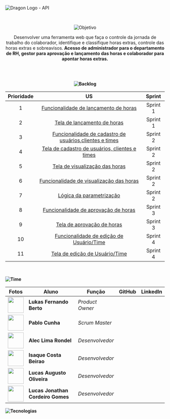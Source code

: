 
![Dragon Logo - API](https://github.com/dragonfatec/Projeto-web/assets/94874696/5eb88b18-ae1f-4093-b75b-593e82f9521c)


<br>
<div align="center">

![Objetivo](https://github.com/dragonfatec/Projeto-web/assets/94874696/12a1923f-ad28-4d14-86b6-f9264330c0b0)

Desenvolver uma ferramenta web que faça o controle da jornada de trabalho do colaborador, identifique e classifique horas extras, controle das horas extras e sobreavisos.<b>
Acesso de administrador para o departamento de RH, gestor para aprovação e lançamento das horas e colaborador para apontar horas extras.<b>

</div>
</br>


<br>
<div align="center">

![Backlog](https://github.com/dragonfatec/Projeto-web/assets/94874696/038072e3-d06f-4b44-b0b5-45d83e41e8e5)

| Prioridade | US | Sprint |
| :-: | :----------: | :---: |
| 1 | <a href="https://github.com/dragonfatec/Projeto-web/issues/11"> Funcionalidade de lançamento de horas </a> | Sprint 1 |
| 2 | <a href="https://github.com/dragonfatec/Projeto-web/issues/10"> Tela de lançamento de horas </a> | Sprint 1 |
| 3 | <a href="https://github.com/dragonfatec/Projeto-web/issues/9"> Funcionalidade de cadastro de usuários,clientes e times </a> | Sprint 2 |
| 4 | <a href="https://github.com/dragonfatec/Projeto-web/issues/16"> Tela de cadastro de usuários, clientes e times </a> | Sprint 2 |
| 5 | <a href="https://github.com/dragonfatec/Projeto-web/issues/12"> Tela de visualização das horas </a> | Sprint 2 |
| 6 | <a href="https://github.com/dragonfatec/Projeto-web/issues/15"> Funcionalidade de visualização das horas </a> | Sprint 2 |
| 7 | <a href="https://github.com/dragonfatec/Projeto-web/issues/22"> Lógica da parametrização </a> | Sprint 2 |
| 8 | <a href="https://github.com/dragonfatec/Projeto-web/issues/18"> Funcionalidade de aprovação de horas </a> | Sprint 3 |
| 9 | <a href="https://github.com/dragonfatec/Projeto-web/issues/17"> Tela de aprovação de horas </a> | Sprint 3 |
| 10 | <a href="https://github.com/dragonfatec/Projeto-web/issues/19"> Funcionalidade de edição de Usuário/Time </a> | Sprint 4 |
| 11 | <a href="https://github.com/dragonfatec/Projeto-web/issues/20"> Tela de edição de Usuário/Time </a> | Sprint 4 |

</div>
</br>


![Time](https://github.com/dragonfatec/Projeto-web/assets/94874696/dadcade6-8f3e-438f-ac79-124877cbeba6)

<div align="center">
 <table>
 <thead>
 <tr>
 <th>Fotos</th>
 <th>Aluno</th>
 <th>Função</th>
 <th>GitHub</th>
 <th>LinkedIn</th>
 </tr>
 </thead>
 <tbody>
 <tr>
 <td><img src="https://avatars.githubusercontent.com/u/94874696?v=4" width="50" height="50"></td>
 <td><strong>Lukas Fernando Berto</strong></td>
 <td><em>Product Owner</em></td>
 <td><a href="https://github.com/LukasFernando"><img src="https://camo.githubusercontent.com/34f11e6964319f34c6c7153d65d7e5a9df4ba3ab0f7ea9a97a1db25c885f1c47/68747470733a2f2f6269742e6c792f336639586f3050" alt="" data-canonical-src="https://bit.ly/3f9Xo0P" style="max-width: 100%;"></a></td>
 <td><a href="https://www.linkedin.com/in/lukas-fernando/" rel="nofollow"><img src="https://camo.githubusercontent.com/e804cb8a525c57bff5e5d5d978558cd7497b03c08c7734a1bf6eb9ac7e6b6909/68747470733a2f2f6269742e6c792f3250315a6f674d" alt="" data-canonical-src="https://bit.ly/2P1ZogM" style="max-width: 100%;"></a></td>
 </tr>

 <tr>
 <td><img src="https://avatars.githubusercontent.com/u/111435624?v=4" width="50" height="50"></td>
 <td><strong>Pablo Cunha</strong></td>
 <td><em>Scrum Master</em></td>
 <td><a href="https://github.com/pabloo-cunha"><img src="https://camo.githubusercontent.com/34f11e6964319f34c6c7153d65d7e5a9df4ba3ab0f7ea9a97a1db25c885f1c47/68747470733a2f2f6269742e6c792f336639586f3050" alt="" data-canonical-src="https://bit.ly/3f9Xo0P" style="max-width: 100%;"></a></td>
 <td><a href="https://www.linkedin.com/in/pabloo-cunha/" rel="nofollow"><img src="https://camo.githubusercontent.com/e804cb8a525c57bff5e5d5d978558cd7497b03c08c7734a1bf6eb9ac7e6b6909/68747470733a2f2f6269742e6c792f3250315a6f674d" alt="" data-canonical-src="https://bit.ly/2P1ZogM" style="max-width: 100%;"></a></td>
 </tr>

 <tr>
 <td><img src="https://avatars.githubusercontent.com/u/43094055?v=4" width="50" height="50"></td>
 <td><strong>Alec Lima Rondel</strong></td>
 <td><em>Desenvolvedor</em></td>
 <td><a href="https://github.com/aleclr"><img src="https://camo.githubusercontent.com/34f11e6964319f34c6c7153d65d7e5a9df4ba3ab0f7ea9a97a1db25c885f1c47/68747470733a2f2f6269742e6c792f336639586f3050" alt="" data-canonical-src="https://bit.ly/3f9Xo0P" style="max-width: 100%;"></a></td>
 <td><a href="https://www.linkedin.com/in/alecrondel/" rel="nofollow"><img src="https://camo.githubusercontent.com/e804cb8a525c57bff5e5d5d978558cd7497b03c08c7734a1bf6eb9ac7e6b6909/68747470733a2f2f6269742e6c792f3250315a6f674d" alt="" data-canonical-src="https://bit.ly/2P1ZogM" style="max-width: 100%;"></a></td>
 </tr>
 
<tr>
 <td><img src="https://avatars.githubusercontent.com/u/71735146?v=4" width="50" height="50"></td>
 <td><strong>Isaque Costa Beirao</strong></td>
 <td><em>Desenvolvedor</em></td>
 <td><a href="http://github.com/isaquebeirao"><img src="https://camo.githubusercontent.com/34f11e6964319f34c6c7153d65d7e5a9df4ba3ab0f7ea9a97a1db25c885f1c47/68747470733a2f2f6269742e6c792f336639586f3050" alt="" data-canonical-src="https://bit.ly/3f9Xo0P" style="max-width: 100%;"></a></td>
 <td><a href="" rel="nofollow"><img src="https://camo.githubusercontent.com/e804cb8a525c57bff5e5d5d978558cd7497b03c08c7734a1bf6eb9ac7e6b6909/68747470733a2f2f6269742e6c792f3250315a6f674d" alt="" data-canonical-src="https://bit.ly/2P1ZogM" style="max-width: 100%;"></a></td>
</tr>

 <tr>
 <td><img src="https://avatars.githubusercontent.com/u/107444159?v=4" width="50" height="50"></td>
 <td><strong>Lucas Augusto Oliveira</strong></td>
 <td><em>Desenvolvedor</em></td>
 <td><a href="https://github.com/LucasOliveira321"><img src="https://camo.githubusercontent.com/34f11e6964319f34c6c7153d65d7e5a9df4ba3ab0f7ea9a97a1db25c885f1c47/68747470733a2f2f6269742e6c792f336639586f3050" alt="" data-canonical-src="https://bit.ly/3f9Xo0P" style="max-width: 100%;"></a></td>
 <td><a href="https://www.linkedin.com/in/lucas-oliveira-1a1275108/" rel="nofollow"><img src="https://camo.githubusercontent.com/e804cb8a525c57bff5e5d5d978558cd7497b03c08c7734a1bf6eb9ac7e6b6909/68747470733a2f2f6269742e6c792f3250315a6f674d" alt="" data-canonical-src="https://bit.ly/2P1ZogM" style="max-width: 100%;"></a></td>
 </tr>
 
 <tr>
 <td><img src="https://avatars.githubusercontent.com/u/111617449?v=4" width="50" height="50"></td>
 <td><strong>Lucas Jonathan Cordeiro Gomes</strong></td>
 <td><em>Desenvolvedor</em></td>
 <td><a href="https://github.com/lucasjonathangomes"><img src="https://camo.githubusercontent.com/34f11e6964319f34c6c7153d65d7e5a9df4ba3ab0f7ea9a97a1db25c885f1c47/68747470733a2f2f6269742e6c792f336639586f3050" alt="" data-canonical-src="https://bit.ly/3f9Xo0P" style="max-width: 100%;"></a></td>
 <td><a href="https://www.linkedin.com/in/lucasjonathancordeirogomes/" rel="nofollow"><img src="https://camo.githubusercontent.com/e804cb8a525c57bff5e5d5d978558cd7497b03c08c7734a1bf6eb9ac7e6b6909/68747470733a2f2f6269742e6c792f3250315a6f674d" alt="" data-canonical-src="https://bit.ly/2P1ZogM" style="max-width: 100%;"></a></td>
 </tr>
 </tbody>
 </table>
</div>


![Tecnologias](https://github.com/dragonfatec/Projeto-web/assets/94874696/05d865a0-3012-461a-965a-42a558a43b7a)

